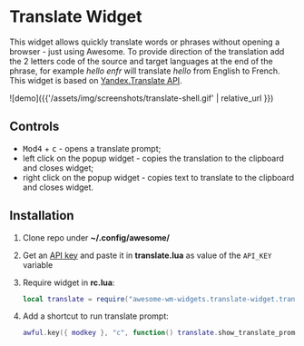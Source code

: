 # Translate Widget

This widget allows quickly translate words or phrases without opening a browser - just using Awesome. To provide direction of the translation add the 2 letters code of the source and target languages at the end of the phrase, for example _hello enfr_ will translate _hello_ from English to French. This widget is based on [Yandex.Translate API](https://tech.yandex.com/translate/).

![demo]({{'/assets/img/screenshots/translate-shell.gif' | relative_url }})

## Controls

 - <kbd>Mod4</kbd> + <kbd>c</kbd> - opens a translate prompt;
 - left click on the popup widget - copies the translation to the clipboard and closes widget;
 - right click on the popup widget - copies text to translate to the clipboard and closes widget.

## Installation

1. Clone repo under **~/.config/awesome/**
1. Get an [API key](https://translate.yandex.com/developers/keys) and paste it in **translate.lua** as value of the `API_KEY` variable
1. Require widget in **rc.lua**:

    ```lua
    local translate = require("awesome-wm-widgets.translate-widget.translate")
    ```

1. Add a shortcut to run translate prompt:

    ```lua
    awful.key({ modkey }, "c", function() translate.show_translate_prompt() end, { description = "run translate prompt", group = "launcher" }),
    ```

